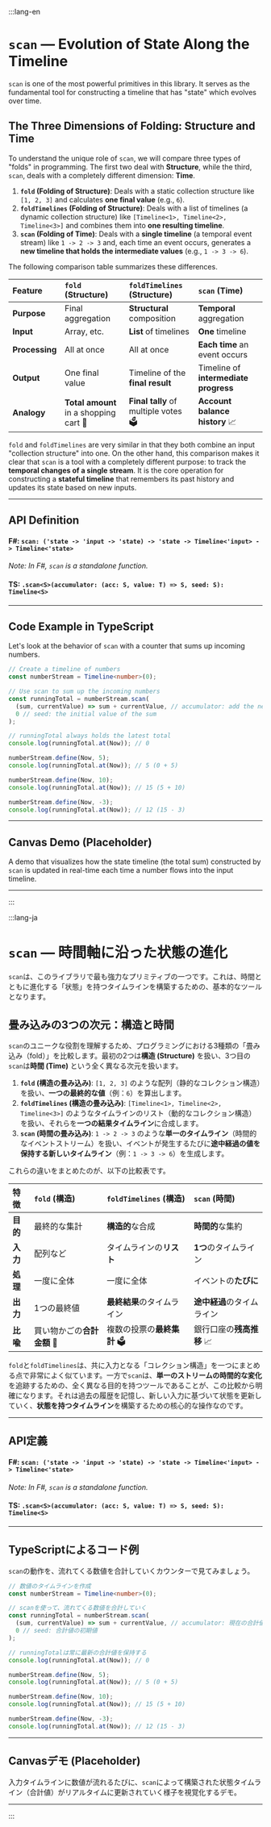 :::lang-en

# `scan` — Evolution of State Along the Timeline

`scan` is one of the most powerful primitives in this library. It serves as the fundamental tool for constructing a timeline that has "state" which evolves over time.

## The Three Dimensions of Folding: Structure and Time

To understand the unique role of `scan`, we will compare three types of "folds" in programming. The first two deal with **Structure**, while the third, `scan`, deals with a completely different dimension: **Time**.

1.  **`fold` (Folding of Structure)**: Deals with a static collection structure like `[1, 2, 3]` and calculates **one final value** (e.g., `6`).
2.  **`foldTimelines` (Folding of Structure)**: Deals with a list of timelines (a dynamic collection structure) like `[Timeline<1>, Timeline<2>, Timeline<3>]` and combines them into **one resulting timeline**.
3.  **`scan` (Folding of Time)**: Deals with a **single timeline** (a temporal event stream) like `1 -> 2 -> 3` and, each time an event occurs, generates a **new timeline that holds the intermediate values** (e.g., `1 -> 3 -> 6`).

The following comparison table summarizes these differences.

| Feature | `fold` (Structure) | `foldTimelines` (Structure) | `scan` (Time) |
| :--- | :--- | :--- | :--- |
| **Purpose** | Final aggregation | **Structural** composition | **Temporal** aggregation |
| **Input** | Array, etc. | **List** of timelines | **One** timeline |
| **Processing** | All at once | All at once | **Each time** an event occurs |
| **Output** | One final value | Timeline of the **final result** | Timeline of **intermediate progress** |
| **Analogy** | **Total amount** in a shopping cart 🧾 | **Final tally** of multiple votes 🗳️ | **Account balance history** 📈 |

`fold` and `foldTimelines` are very similar in that they both combine an input "collection structure" into one. On the other hand, this comparison makes it clear that `scan` is a tool with a completely different purpose: to track the **temporal changes of a single stream**. It is the core operation for constructing a **stateful timeline** that remembers its past history and updates its state based on new inputs.

-----

## API Definition

#### F\#: `scan: ('state -> 'input -> 'state) -> 'state -> Timeline<'input> -> Timeline<'state>`

*Note: In F\#, `scan` is a standalone function.*

#### TS: `.scan<S>(accumulator: (acc: S, value: T) => S, seed: S): Timeline<S>`

-----

## Code Example in TypeScript

Let's look at the behavior of `scan` with a counter that sums up incoming numbers.

```typescript
// Create a timeline of numbers
const numberStream = Timeline<number>(0);

// Use scan to sum up the incoming numbers
const runningTotal = numberStream.scan(
  (sum, currentValue) => sum + currentValue, // accumulator: add the new value to the current sum
  0 // seed: the initial value of the sum
);

// runningTotal always holds the latest total
console.log(runningTotal.at(Now)); // 0

numberStream.define(Now, 5);
console.log(runningTotal.at(Now)); // 5 (0 + 5)

numberStream.define(Now, 10);
console.log(runningTotal.at(Now)); // 15 (5 + 10)

numberStream.define(Now, -3);
console.log(runningTotal.at(Now)); // 12 (15 - 3)
```

-----

## Canvas Demo (Placeholder)

A demo that visualizes how the state timeline (the total sum) constructed by `scan` is updated in real-time each time a number flows into the input timeline.

-----

:::

:::lang-ja

# `scan` — 時間軸に沿った状態の進化

`scan`は、このライブラリで最も強力なプリミティブの一つです。これは、時間とともに進化する「状態」を持つタイムラインを構築するための、基本的なツールとなります。

## 畳み込みの3つの次元：構造と時間

`scan`のユニークな役割を理解するため、プログラミングにおける3種類の「畳み込み（fold）」を比較します。最初の2つは**構造 (Structure)** を扱い、3つ目の`scan`は**時間 (Time)** という全く異なる次元を扱います。

1.  **`fold` (構造の畳み込み)**: `[1, 2, 3]` のような配列（静的なコレクション構造）を扱い、**一つの最終的な値**（例：`6`）を算出します。
2.  **`foldTimelines` (構造の畳み込み)**: `[Timeline<1>, Timeline<2>, Timeline<3>]` のようなタイムラインのリスト（動的なコレクション構造）を扱い、それらを**一つの結果タイムライン**に合成します。
3.  **`scan` (時間の畳み込み)**: `1 -> 2 -> 3` のような**単一のタイムライン**（時間的なイベントストリーム）を扱い、イベントが発生するたびに**途中経過の値を保持する新しいタイムライン**（例：`1 -> 3 -> 6`）を生成します。

これらの違いをまとめたのが、以下の比較表です。

| 特徴 | `fold` (構造) | `foldTimelines` (構造) | `scan` (時間) |
| :--- | :--- | :--- | :--- |
| **目的** | 最終的な集計 | **構造的**な合成 | **時間的**な集約 |
| **入力** | 配列など | タイムラインの**リスト** | **1つ**のタイムライン |
| **処理** | 一度に全体 | 一度に全体 | イベントの**たびに** |
| **出力** | 1つの最終値 | **最終結果**のタイムライン | **途中経過**のタイムライン |
| **比喩** | 買い物かごの**合計金額** 🧾 | 複数の投票の**最終集計** 🗳️ | 銀行口座の**残高推移** 📈 |

`fold`と`foldTimelines`は、共に入力となる「コレクション構造」を一つにまとめる点で非常によく似ています。一方で`scan`は、**単一のストリームの時間的な変化**を追跡するための、全く異なる目的を持つツールであることが、この比較から明確になります。それは過去の履歴を記憶し、新しい入力に基づいて状態を更新していく、**状態を持つタイムライン**を構築するための核心的な操作なのです。

-----

## API定義

#### F\#: `scan: ('state -> 'input -> 'state) -> 'state -> Timeline<'input> -> Timeline<'state>`

*Note: In F\#, `scan` is a standalone function.*

#### TS: `.scan<S>(accumulator: (acc: S, value: T) => S, seed: S): Timeline<S>`

-----

## TypeScriptによるコード例

`scan`の動作を、流れてくる数値を合計していくカウンターで見てみましょう。

```typescript
// 数値のタイムラインを作成
const numberStream = Timeline<number>(0);

// scanを使って、流れてくる数値を合計していく
const runningTotal = numberStream.scan(
  (sum, currentValue) => sum + currentValue, // accumulator: 現在の合計値に新しい値を加算
  0 // seed: 合計値の初期値
);

// runningTotalは常に最新の合計値を保持する
console.log(runningTotal.at(Now)); // 0

numberStream.define(Now, 5);
console.log(runningTotal.at(Now)); // 5 (0 + 5)

numberStream.define(Now, 10);
console.log(runningTotal.at(Now)); // 15 (5 + 10)

numberStream.define(Now, -3);
console.log(runningTotal.at(Now)); // 12 (15 - 3)
```

-----

## Canvasデモ (Placeholder)

入力タイムラインに数値が流れるたびに、`scan`によって構築された状態タイムライン（合計値）がリアルタイムに更新されていく様子を視覚化するデモ。

-----

:::